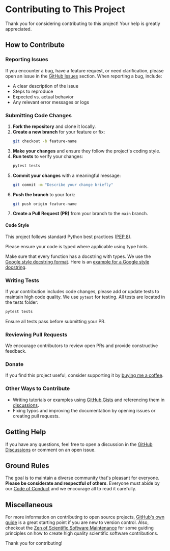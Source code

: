 # Contributing to This Project

Thank you for considering contributing to this project! Your help is greatly appreciated.

## How to Contribute

### Reporting Issues
If you encounter a bug, have a feature request, or need clarification, please open an issue in the [GitHub Issues](https://github.com/MarkusPic/intensity_duration_frequency_analysis/issues) section. When reporting a bug, include:

- A clear description of the issue
- Steps to reproduce
- Expected vs. actual behavior
- Any relevant error messages or logs

### Submitting Code Changes
1. **Fork the repository** and clone it locally.
2. **Create a new branch** for your feature or fix:
   ```sh
   git checkout -b feature-name
   ```
3. **Make your changes** and ensure they follow the project's coding style.
4. **Run tests** to verify your changes:
   ```sh
   pytest tests
   ```
5. **Commit your changes** with a meaningful message:
   ```sh
   git commit -m "Describe your change briefly"
   ```
6. **Push the branch** to your fork:
   ```sh
   git push origin feature-name
   ```
7. **Create a Pull Request (PR)** from your branch to the `main` branch.

#### Code Style
This project follows standard Python best practices ([PEP 8](https://pep8.org)).

Please ensure your code is typed where applicable using type hints.

Make sure that every function has a docstring with types. We use the [Google style docstring format](https://google.github.io/styleguide/pyguide.html#s3.8-comments-and-docstrings). Here is an [example for a Google style docstring](https://www.sphinx-doc.org/en/master/usage/extensions/example_google.html).


### Writing Tests
If your contribution includes code changes, please add or update tests to maintain high code quality. We use `pytest` for testing. All tests are located in the tests folder:
```sh
pytest tests
```
Ensure all tests pass before submitting your PR.

### Reviewing Pull Requests
We encourage contributors to review open PRs and provide constructive feedback.

### Donate
If you find this project useful, consider supporting it by [buying me a coffee](https://www.buymeacoffee.com/MarkusP).

### Other Ways to Contribute

* Writing tutorials or examples using [GitHub Gists](https://docs.github.com/en/get-started/writing-on-github/editing-and-sharing-content-with-gists/creating-gists) and referencing them in [discussions](https://github.com/MarkusPic/intensity_duration_frequency_analysis/discussions/categories/show-and-tell). 
* Fixing typos and improving the documentation by opening issues or creating pull requests.

## Getting Help
If you have any questions, feel free to open a discussion in the [GitHub Discussions](https://github.com/MarkusPic/intensity_duration_frequency_analysis/discussions) or comment on an open issue.


## Ground Rules
The goal is to maintain a diverse community that's pleasant for everyone.
**Please be considerate and respectful of others**. Everyone must abide by our
[Code of Conduct](https://github.com/MarkusPic/intensity_duration_frequency_analysis/blob/main/CODE_OF_CONDUCT.md)
and we encourage all to read it carefully.

## Miscellaneous
For more information on contributing to open source projects,
[GitHub's own guide](https://opensource.guide/how-to-contribute)
is a great starting point if you are new to version control. Also, checkout the
[Zen of Scientific Software Maintenance](https://jrleeman.github.io/ScientificSoftwareMaintenance/)
for some guiding principles on how to create high quality scientific software
contributions.

Thank you for contributing!
